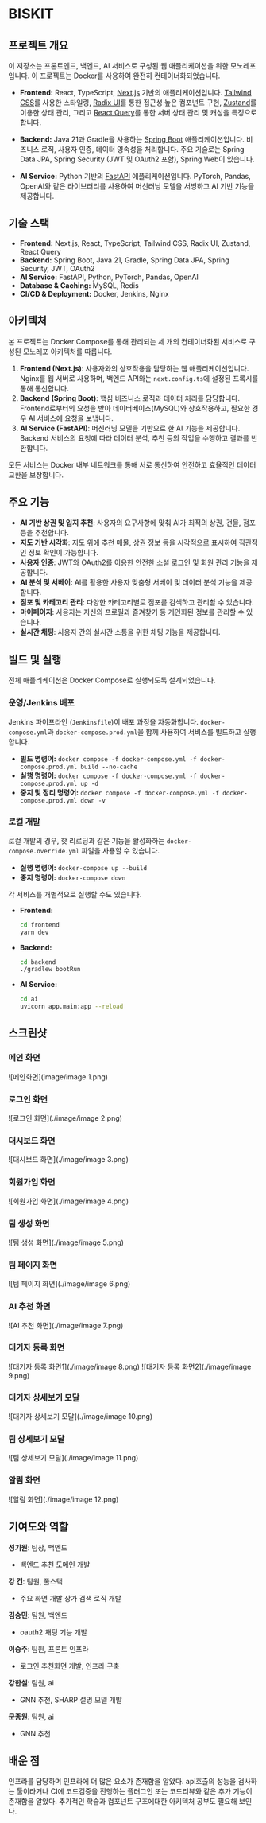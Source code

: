 # BISKIT

## 프로젝트 개요

이 저장소는 프론트엔드, 백엔드, AI 서비스로 구성된 웹 애플리케이션을 위한 모노레포입니다. 이 프로젝트는 Docker를 사용하여 완전히 컨테이너화되었습니다.

- **Frontend:** React, TypeScript, [Next.js](https://nextjs.org/) 기반의 애플리케이션입니다. [Tailwind CSS](https://tailwindcss.com/)를 사용한 스타일링, [Radix UI](https://www.radix-ui.com/)를 통한 접근성 높은 컴포넌트 구현, [Zustand](https://github.com/pmndrs/zustand)를 이용한 상태 관리, 그리고 [React Query](https://tanstack.com/query/latest)를 통한 서버 상태 관리 및 캐싱을 특징으로 합니다.

- **Backend:** Java 21과 Gradle을 사용하는 [Spring Boot](https://spring.io/projects/spring-boot) 애플리케이션입니다. 비즈니스 로직, 사용자 인증, 데이터 영속성을 처리합니다. 주요 기술로는 Spring Data JPA, Spring Security (JWT 및 OAuth2 포함), Spring Web이 있습니다.

- **AI Service:** Python 기반의 [FastAPI](https://fastapi.tiangolo.com/) 애플리케이션입니다. PyTorch, Pandas, OpenAI와 같은 라이브러리를 사용하여 머신러닝 모델을 서빙하고 AI 기반 기능을 제공합니다.

## 기술 스택

- **Frontend:** Next.js, React, TypeScript, Tailwind CSS, Radix UI, Zustand, React Query
- **Backend:** Spring Boot, Java 21, Gradle, Spring Data JPA, Spring Security, JWT, OAuth2
- **AI Service:** FastAPI, Python, PyTorch, Pandas, OpenAI
- **Database & Caching:** MySQL, Redis
- **CI/CD & Deployment:** Docker, Jenkins, Nginx

## 아키텍처

본 프로젝트는 Docker Compose를 통해 관리되는 세 개의 컨테이너화된 서비스로 구성된 모노레포 아키텍처를 따릅니다.

1.  **Frontend (Next.js)**: 사용자와의 상호작용을 담당하는 웹 애플리케이션입니다. Nginx를 웹 서버로 사용하며, 백엔드 API와는 `next.config.ts`에 설정된 프록시를 통해 통신합니다.
2.  **Backend (Spring Boot)**: 핵심 비즈니스 로직과 데이터 처리를 담당합니다. Frontend로부터의 요청을 받아 데이터베이스(MySQL)와 상호작용하고, 필요한 경우 AI 서비스에 요청을 보냅니다.
3.  **AI Service (FastAPI)**: 머신러닝 모델을 기반으로 한 AI 기능을 제공합니다. Backend 서비스의 요청에 따라 데이터 분석, 추천 등의 작업을 수행하고 결과를 반환합니다.

모든 서비스는 Docker 내부 네트워크를 통해 서로 통신하여 안전하고 효율적인 데이터 교환을 보장합니다.

## 주요 기능

- **AI 기반 상권 및 입지 추천**: 사용자의 요구사항에 맞춰 AI가 최적의 상권, 건물, 점포 등을 추천합니다.
- **지도 기반 시각화**: 지도 위에 추천 매물, 상권 정보 등을 시각적으로 표시하여 직관적인 정보 확인이 가능합니다.
- **사용자 인증**: JWT와 OAuth2를 이용한 안전한 소셜 로그인 및 회원 관리 기능을 제공합니다.
- **AI 분석 및 서베이**: AI를 활용한 사용자 맞춤형 서베이 및 데이터 분석 기능을 제공합니다.
- **점포 및 카테고리 관리**: 다양한 카테고리별로 점포를 검색하고 관리할 수 있습니다.
- **마이페이지**: 사용자는 자신의 프로필과 즐겨찾기 등 개인화된 정보를 관리할 수 있습니다.
- **실시간 채팅**: 사용자 간의 실시간 소통을 위한 채팅 기능을 제공합니다.

## 빌드 및 실행

전체 애플리케이션은 Docker Compose로 실행되도록 설계되었습니다.

### 운영/Jenkins 배포

Jenkins 파이프라인 (`Jenkinsfile`)이 배포 과정을 자동화합니다. `docker-compose.yml`과 `docker-compose.prod.yml`을 함께 사용하여 서비스를 빌드하고 실행합니다.

- **빌드 명령어:** `docker compose -f docker-compose.yml -f docker-compose.prod.yml build --no-cache`
- **실행 명령어:** `docker compose -f docker-compose.yml -f docker-compose.prod.yml up -d`
- **중지 및 정리 명령어:** `docker compose -f docker-compose.yml -f docker-compose.prod.yml down -v`

### 로컬 개발

로컬 개발의 경우, 핫 리로딩과 같은 기능을 활성화하는 `docker-compose.override.yml` 파일을 사용할 수 있습니다.

- **실행 명령어:** `docker-compose up --build`
- **중지 명령어:** `docker-compose down`

각 서비스를 개별적으로 실행할 수도 있습니다.

- **Frontend:**

  ```bash
  cd frontend
  yarn dev
  ```

- **Backend:**

  ```bash
  cd backend
  ./gradlew bootRun
  ```

- **AI Service:**
  ```bash
  cd ai
  uvicorn app.main:app --reload
  ```

## 스크린샷

### 메인 화면

![메인화면](image/image 1.png)

### 로그인 화면

![로그인 화면](./image/image 2.png)

### 대시보드 화면

![대시보드 화면](./image/image 3.png)

### 회원가입 화면

![회원가입 화면](./image/image 4.png)

### 팀 생성 화면

![팀 생성 화면](./image/image 5.png)

### 팀 페이지 화면

![팀 페이지 화면](./image/image 6.png)

### AI 추천 화면

![AI 추천 화면](./image/image 7.png)

### 대기자 등록 화면

![대기자 등록 화면1](./image/image 8.png)
![대기자 등록 화면2](./image/image 9.png)

### 대기자 상세보기 모달

![대기자 상세보기 모달](./image/image 10.png)

### 팀 상세보기 모달

![팀 상세보기 모달](./image/image 11.png)

### 알림 화면

![알림 화면](./image/image 12.png)

## 기여도와 역할

**성기원**: 팀장, 백엔드

- 백엔드 추천 도메인 개발

**강 건**: 팀원, 풀스택

- 주요 화면 개발 상가 검색 로직 개발

**김승민**: 팀원, 백엔드

- oauth2 채팅 기능 개발

**이승주**: 팀원, 프론트 인프라

- 로그인 추천화면 개발, 인프라 구축

**강한설**: 팀원, ai

- GNN 추천, SHARP 설명 모델 개발

**문종원**: 팀원, ai

- GNN 추천

## 배운 점

인프라를 담당하며 인프라에 더 많은 요소가 존재함을 알았다. api호출의 성능을 검사하는 툴이라거나 CI에 코드검증을 진행하는 플러그인 또는 코드리뷰와 같은 추가 기능이 존재함을 알았다. 추가적인 학습과 컴포넌트 구조에대한 아키텍처 공부도 필요해 보인다.
